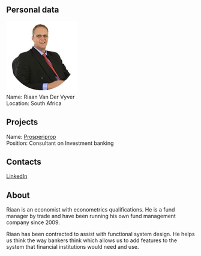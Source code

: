 ## Personal data
![Riaan Van Der Vyver photo](../people/photo/riaan_van_der_vyver.png)  
Name:  Riaan Van Der Vyver   
Location:  South Africa  
## Projects 
Name: [Prosperiprop](../projects/prosperiprop.md)  
Position: Consultant on Investment banking
## Contacts
[LinkedIn](https://www.linkedin.com/in/riaan-van-der-vyver-61096272/)  
## About
Riaan is an economist with econometrics qualifications. He is a fund manager by trade and have been running his own fund management company since 2009.

Riaan has been contracted to assist with functional system design. He helps us think the way bankers think which allows us to add features to the system that financial institutions would need and use.